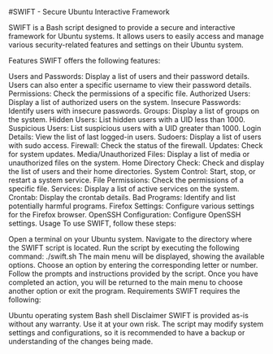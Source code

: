 #SWIFT - Secure Ubuntu Interactive Framework

SWIFT is a Bash script designed to provide a secure and interactive framework for Ubuntu systems. It allows users to easily access and manage various security-related features and settings on their Ubuntu system.

Features
SWIFT offers the following features:

Users and Passwords: Display a list of users and their password details. Users can also enter a specific username to view their password details.
Permissions: Check the permissions of a specific file.
Authorized Users: Display a list of authorized users on the system.
Insecure Passwords: Identify users with insecure passwords.
Groups: Display a list of groups on the system.
Hidden Users: List hidden users with a UID less than 1000.
Suspicious Users: List suspicious users with a UID greater than 1000.
Login Details: View the list of last logged-in users.
Sudoers: Display a list of users with sudo access.
Firewall: Check the status of the firewall.
Updates: Check for system updates.
Media/Unauthorized Files: Display a list of media or unauthorized files on the system.
Home Directory Check: Check and display the list of users and their home directories.
System Control: Start, stop, or restart a system service.
File Permissions: Check the permissions of a specific file.
Services: Display a list of active services on the system.
Crontab: Display the crontab details.
Bad Programs: Identify and list potentially harmful programs.
Firefox Settings: Configure various settings for the Firefox browser.
OpenSSH Configuration: Configure OpenSSH settings.
Usage
To use SWIFT, follow these steps:

Open a terminal on your Ubuntu system.
Navigate to the directory where the SWIFT script is located.
Run the script by executing the following command: ./swift.sh
The main menu will be displayed, showing the available options.
Choose an option by entering the corresponding letter or number.
Follow the prompts and instructions provided by the script.
Once you have completed an action, you will be returned to the main menu to choose another option or exit the program.
Requirements
SWIFT requires the following:

Ubuntu operating system
Bash shell
Disclaimer
SWIFT is provided as-is without any warranty. Use it at your own risk. The script may modify system settings and configurations, so it is recommended to have a backup or understanding of the changes being made.
